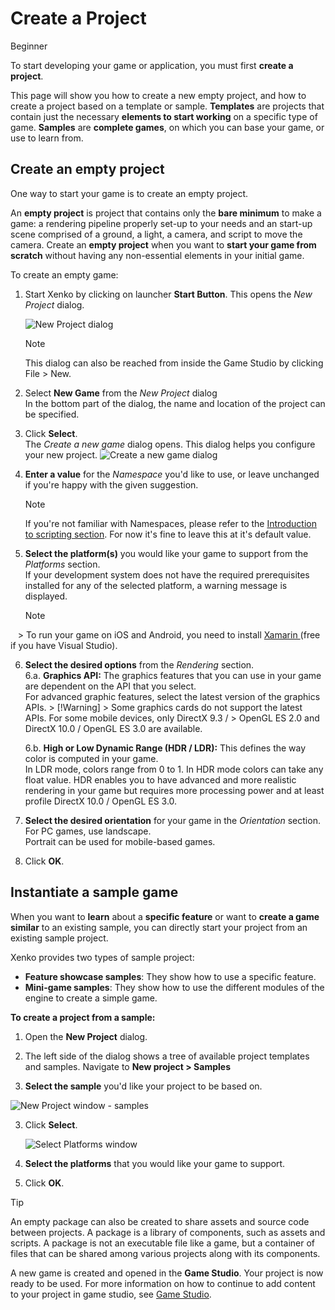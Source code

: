 # Create a Project

<span class="label label-doc-level">Beginner</span>

To start developing your game or application, you must first **create a project**.

This page will show you how to create a new empty project, and how to create a project based on a template or sample. 
**Templates** are projects that contain just the necessary **elements to start working** on a specific type of game. 
**Samples** are **complete games**, on which you can base your game, or use to learn from.

## Create an empty project

One way to start your game is to create an empty project. 

An **empty project** is project that contains only the **bare minimum** to make a game: 
a rendering pipeline properly set-up to your needs and an start-up scene comprised 
of a ground, a light, a camera, and script to move the camera.
Create an **empty project** when you want to **start your game from scratch** without having any non-essential elements in your initial game.

To create an empty game:

1. Start Xenko by clicking on launcher **Start Button**. This opens the *New Project* dialog.  
    
    ![New Project dialog](media/create-project-new-open-project-window.png)
    > [!Note]
    > This dialog can also be reached from inside the Game Studio by clicking File > New.
    
2. Select **New Game** from the *New Project* dialog  
    In the bottom part of the dialog, the name and location of the project can be specified.

3. Click **Select**.  
    The *Create a new game* dialog opens. This dialog helps you configure your new project.
    ![Create a new game dialog](media/create-project-create-new-game.png)

4. **Enter a value** for the *Namespace* you'd like to use, or leave unchanged if you're happy with the given suggestion.  
    > [!Note]
    > If you're not familiar with Namespaces, please refer to the [Introduction to scripting section](introduction-to-scripting.md). 
    > For now it's fine to leave this at it's default value.

5. **Select the platform(s)** you would like your game to support from the *Platforms* section.  
    If your development system does not have the required prerequisites installed for any of the selected platform, a warning message is displayed.
    > [!Note]
    >  To run your game on iOS and Android, you need to install <a href="https://www.xamarin.com/studio" target="_blank"> Xamarin </a> (free if you have Visual Studio).

6. **Select the desired options** from the *Rendering* section.  
    6.a. **Graphics API:** The graphics features that you can use in your game are dependent on the API that you select.  
        For advanced graphic features, select the latest version of the graphics APIs.
        > [!Warning]
        > Some graphics cards do not support the latest APIs. For some mobile devices, only DirectX 9.3 / 
        > OpenGL ES 2.0 and DirectX 10.0 / OpenGL ES 3.0 are available.

    6.b. **High or Low Dynamic Range (HDR / LDR):** This defines the way color is computed in your game.  
        In LDR mode, colors range from 0 to 1. In HDR mode colors can take any float value. 
        HDR enables you to have advanced and more realistic rendering in your game but requires 
        more processing power and at least profile DirectX 10.0 / OpenGL ES 3.0.

7. **Select the desired orientation** for your game in the *Orientation* section. For PC games, use landscape.  
    Portrait can be used for mobile-based games.

8. Click **OK**. 

## Instantiate a sample game

When you want to **learn** about a **specific feature** or want to **create a game similar** to an existing sample,
you can directly start your project from an existing sample project.

Xenko provides two types of sample project:

 * **Feature showcase samples**: They show how to use a specific feature.
 * **Mini-game samples**: They show how to use the different modules of the engine to create a simple game.
    
**To create a project from a sample:**

 1. Open the **New Project** dialog.
    
 2.	The left side of the dialog shows a tree of available project templates and samples. Navigate to **New project > Samples**
 
 2. **Select the sample** you'd like your project to be based on. 
    
   ![New Project window - samples](media/create-project-new-open-project-samples.png)

 3. Click **Select**.

    ![Select Platforms window](media/create-project-select-platform.png)
    	
 4. **Select the platforms** that you would like your game to support.

 5.	Click **OK**. 

 
> [!TIP] 
> An empty package can also be created to share assets and source code between projects. 
> A package is a library of components, such as assets and scripts. A package is not an executable 
> file like a game, but a container of files that can be shared among various projects along with its components.
 
A new game is created and opened in the **Game Studio**. Your project is now ready to be used. For more information on how to continue to add content to your project in game studio, see [Game Studio](game-studio.md).
